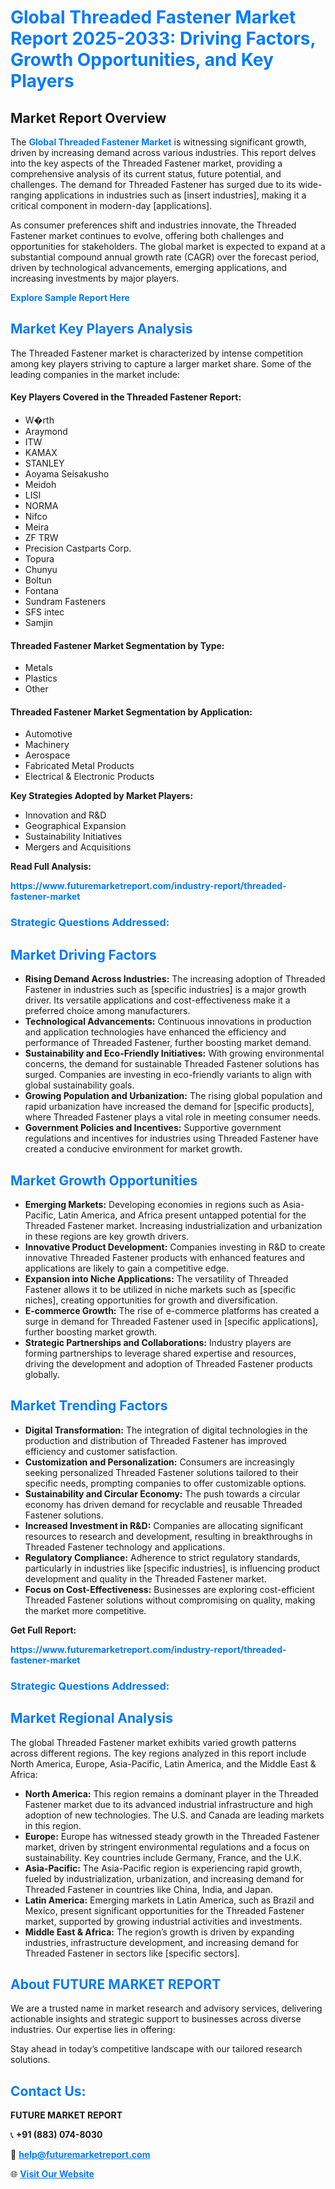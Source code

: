 <h1 style="color: #007BFF;">Global Threaded Fastener Market Report 2025-2033: Driving Factors, Growth Opportunities, and Key Players</h1>

<section id="overview">
<h2>Market Report Overview</h2>
<p>The <a href="https://www.futuremarketreport.com/industry-report/threaded-fastener-market" style="color: #007BFF; text-decoration: none;"><strong>Global Threaded Fastener Market</strong></a> is witnessing significant growth, driven by increasing demand across various industries. This report delves into the key aspects of the Threaded Fastener market, providing a comprehensive analysis of its current status, future potential, and challenges. The demand for Threaded Fastener has surged due to its wide-ranging applications in industries such as [insert industries], making it a critical component in modern-day [applications].</p>
<p>As consumer preferences shift and industries innovate, the Threaded Fastener market continues to evolve, offering both challenges and opportunities for stakeholders. The global market is expected to expand at a substantial compound annual growth rate (CAGR) over the forecast period, driven by technological advancements, emerging applications, and increasing investments by major players.</p>
</section>

<section id="overview">
<p><a href="https://www.futuremarketreport.com/request-sample/reportId=88520" style="color: #007BFF; text-decoration: none;"><strong>Explore Sample Report Here</strong></a></p>
</section>

<section id="key-players">
<h2 style="color: #007BFF;">Market Key Players Analysis</h2>
<p>The Threaded Fastener market is characterized by intense competition among key players striving to capture a larger market share. Some of the leading companies in the market include:</p>
<h4>Key Players Covered in the Threaded Fastener Report:</h4>
<ul><li>W�rth</li><li>Araymond</li><li>ITW</li><li>KAMAX</li><li>STANLEY</li><li>Aoyama Seisakusho</li><li>Meidoh</li><li>LISI</li><li>NORMA</li><li>Nifco</li><li>Meira</li><li>ZF TRW</li><li>Precision Castparts Corp.</li><li>Topura</li><li>Chunyu</li><li>Boltun</li><li>Fontana</li><li>Sundram Fasteners</li><li>SFS intec</li><li>Samjin</li></ul>
<h4>Threaded Fastener Market Segmentation by Type:</h4>
<ul><li>Metals</li><li>Plastics</li><li>Other</li></ul>

<h4>Threaded Fastener Market Segmentation by Application:</h4>
<ul><li>Automotive</li><li>Machinery</li><li>Aerospace</li><li>Fabricated Metal Products</li><li>Electrical &amp; Electronic Products</li></ul>
<p><strong>Key Strategies Adopted by Market Players:</strong></p>
<ul>
<li>Innovation and R&D</li>
<li>Geographical Expansion</li>
<li>Sustainability Initiatives</li>
<li>Mergers and Acquisitions</li>
</ul>
</section>

<section>
<p><strong>Read Full Analysis: </strong></p><a href="https://www.futuremarketreport.com/industry-report/threaded-fastener-market" style="color: #007BFF; text-decoration: none;"><strong>https://www.futuremarketreport.com/industry-report/threaded-fastener-market</strong></a>
<h3 style="color: #007BFF;">Strategic Questions Addressed:</h3>
</section>

<section id="driving-factors">
<h2 style="color: #007BFF;">Market Driving Factors</h2>
<ul>
<li><strong>Rising Demand Across Industries:</strong> The increasing adoption of Threaded Fastener in industries such as [specific industries] is a major growth driver. Its versatile applications and cost-effectiveness make it a preferred choice among manufacturers.</li>
<li><strong>Technological Advancements:</strong> Continuous innovations in production and application technologies have enhanced the efficiency and performance of Threaded Fastener, further boosting market demand.</li>
<li><strong>Sustainability and Eco-Friendly Initiatives:</strong> With growing environmental concerns, the demand for sustainable Threaded Fastener solutions has surged. Companies are investing in eco-friendly variants to align with global sustainability goals.</li>
<li><strong>Growing Population and Urbanization:</strong> The rising global population and rapid urbanization have increased the demand for [specific products], where Threaded Fastener plays a vital role in meeting consumer needs.</li>
<li><strong>Government Policies and Incentives:</strong> Supportive government regulations and incentives for industries using Threaded Fastener have created a conducive environment for market growth.</li>
</ul>
</section>

<section id="growth-opportunities">
<h2 style="color: #007BFF;">Market Growth Opportunities</h2>
<ul>
<li><strong>Emerging Markets:</strong> Developing economies in regions such as Asia-Pacific, Latin America, and Africa present untapped potential for the Threaded Fastener market. Increasing industrialization and urbanization in these regions are key growth drivers.</li>
<li><strong>Innovative Product Development:</strong> Companies investing in R&D to create innovative Threaded Fastener products with enhanced features and applications are likely to gain a competitive edge.</li>
<li><strong>Expansion into Niche Applications:</strong> The versatility of Threaded Fastener allows it to be utilized in niche markets such as [specific niches], creating opportunities for growth and diversification.</li>
<li><strong>E-commerce Growth:</strong> The rise of e-commerce platforms has created a surge in demand for Threaded Fastener used in [specific applications], further boosting market growth.</li>
<li><strong>Strategic Partnerships and Collaborations:</strong> Industry players are forming partnerships to leverage shared expertise and resources, driving the development and adoption of Threaded Fastener products globally.</li>
</ul>
</section>

<section id="trending-factors">
<h2 style="color: #007BFF;">Market Trending Factors</h2>
<ul>
<li><strong>Digital Transformation:</strong> The integration of digital technologies in the production and distribution of Threaded Fastener has improved efficiency and customer satisfaction.</li>
<li><strong>Customization and Personalization:</strong> Consumers are increasingly seeking personalized Threaded Fastener solutions tailored to their specific needs, prompting companies to offer customizable options.</li>
<li><strong>Sustainability and Circular Economy:</strong> The push towards a circular economy has driven demand for recyclable and reusable Threaded Fastener solutions.</li>
<li><strong>Increased Investment in R&D:</strong> Companies are allocating significant resources to research and development, resulting in breakthroughs in Threaded Fastener technology and applications.</li>
<li><strong>Regulatory Compliance:</strong> Adherence to strict regulatory standards, particularly in industries like [specific industries], is influencing product development and quality in the Threaded Fastener market.</li>
<li><strong>Focus on Cost-Effectiveness:</strong> Businesses are exploring cost-efficient Threaded Fastener solutions without compromising on quality, making the market more competitive.</li>
</ul>
</section>

<section>
<p><strong>Get Full Report: </strong></p><a href="https://www.futuremarketreport.com/industry-report/threaded-fastener-market" style="color: #007BFF; text-decoration: none;"><strong>https://www.futuremarketreport.com/industry-report/threaded-fastener-market</strong></a>
<h3 style="color: #007BFF;">Strategic Questions Addressed:</h3>
</section>


<section id="regional-analysis">
<h2 style="color: #007BFF;">Market Regional Analysis</h2>
<p>The global Threaded Fastener market exhibits varied growth patterns across different regions. The key regions analyzed in this report include North America, Europe, Asia-Pacific, Latin America, and the Middle East & Africa:</p>
<ul>
<li><strong>North America:</strong> This region remains a dominant player in the Threaded Fastener market due to its advanced industrial infrastructure and high adoption of new technologies. The U.S. and Canada are leading markets in this region.</li>
<li><strong>Europe:</strong> Europe has witnessed steady growth in the Threaded Fastener market, driven by stringent environmental regulations and a focus on sustainability. Key countries include Germany, France, and the U.K.</li>
<li><strong>Asia-Pacific:</strong> The Asia-Pacific region is experiencing rapid growth, fueled by industrialization, urbanization, and increasing demand for Threaded Fastener in countries like China, India, and Japan.</li>
<li><strong>Latin America:</strong> Emerging markets in Latin America, such as Brazil and Mexico, present significant opportunities for the Threaded Fastener market, supported by growing industrial activities and investments.</li>
<li><strong>Middle East & Africa:</strong> The region’s growth is driven by expanding industries, infrastructure development, and increasing demand for Threaded Fastener in sectors like [specific sectors].</li>
</ul>
</section>

<footer>
<h2 style="color: #007BFF;">About FUTURE MARKET REPORT</h2>
<p>We are a trusted name in market research and advisory services, delivering actionable insights and strategic support to businesses across diverse industries. Our expertise lies in offering:</p>

<p>Stay ahead in today’s competitive landscape with our tailored research solutions.</p>

<h2 style="color: #007BFF;">Contact Us:</h2>
<p><strong>FUTURE MARKET REPORT</strong></p>
<p>📞 <strong>+91 (883) 074-8030</strong></p>
<p>📧 <strong><a href="mailto:help@futuremarketreport.com" style="color: #007BFF;">help@futuremarketreport.com</a></strong></p>
<p>🌐 <strong><a href="https://www.futuremarketreport.com/" style="color: #007BFF;">Visit Our Website</a></strong></p>
</footer>